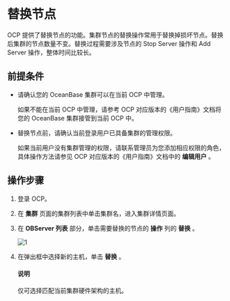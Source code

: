 # 替换节点

OCP 提供了替换节点的功能。集群节点的替换操作常用于替换掉损坏节点。替换后集群的节点数量不变。替换过程需要涉及节点的 Stop Server 操作和 Add Server 操作，整体时间比较长。

## 前提条件

* 请确认您的 OceanBase 集群可以在当前 OCP 中管理。

  如果不能在当前 OCP 中管理，请参考 OCP 对应版本的《用户指南》文档将您的 OceanBase 集群接管到当前 OCP 中。
  
* 替换节点前，请确认当前登录用户已具备集群的管理权限。

  如果当前用户没有集群管理的权限，请联系管理员为您添加相应权限的角色，具体操作方法请参见 OCP 对应版本的《用户指南》文档中的 **编辑用户** 。
  
## 操作步骤

1. 登录 OCP。

2. 在 **集群** 页面的集群列表中单击集群名，进入集群详情页面。

3. 在 **OBServer 列表** 部分，单击需要替换的节点的 **操作** 列的 **替换** 。

   ![1](https://obbusiness-private.oss-cn-shanghai.aliyuncs.com/doc/img/observer-enterprise/V4.0.0/user-guide/exchange-observer.png)

4. 在弹出框中选择新的主机，单击 **替换** 。

   <main id="notice" type='explain'>
   <h4>说明</h4>
   <p>仅可选择匹配当前集群硬件架构的主机。</p>
   </main>
